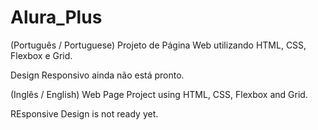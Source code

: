 # Alura_Plus

(Português / Portuguese)
Projeto de Página Web utilizando HTML, CSS, Flexbox e Grid.

Design Responsivo ainda não está pronto.


(Inglês / English)
Web Page Project using HTML, CSS, Flexbox and Grid.

REsponsive Design is not ready yet.
